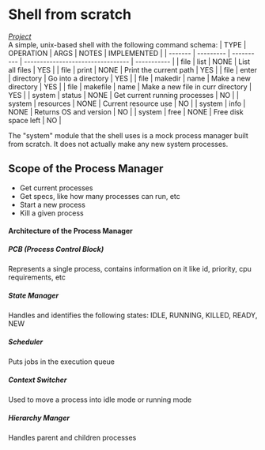 # Shell from scratch
[*Project*](https://github.com/sh2002vk/c_projects/blob/main/shell.c) \
A simple, unix-based shell with the following command schema:
| TYPE    | OPERATION | ARGS       | NOTES                             | IMPLEMENTED |
| ------- | --------- | ---------- | --------------------------------- | ----------- |
| file    | list      | NONE       | List all files                    | YES         |
| file    | print     | NONE       | Print the current path            | YES         |
| file    | enter     | directory  | Go into a directory               | YES         |
| file    | makedir   | name       | Make a new directory              | YES         |
| file    | makefile  | name       | Make a new file in curr directory | YES         |
| system  | status    | NONE       | Get current running processes     | NO          |
| system  | resources | NONE       | Current resource use              | NO          |
| system  | info      | NONE       | Returns OS and version            | NO          |
| system  | free      | NONE       | Free disk space left              | NO          |

The "system" module that the shell uses is a mock process manager built from scratch. It does not actually make any
new system processes.

## Scope of the Process Manager
- Get current processes
- Get specs, like how many processes can run, etc
- Start a new process
- Kill a given process

#### Architecture of the Process Manager

##### PCB (Process Control Block)
Represents a single process, contains information on it like id, priority, cpu requirements, etc

##### State Manager
Handles and identifies the following states: IDLE, RUNNING, KILLED, READY, NEW

##### Scheduler
Puts jobs in the execution queue

##### Context Switcher
Used to move a process into idle mode or running mode

##### Hierarchy Manger
Handles parent and children processes
